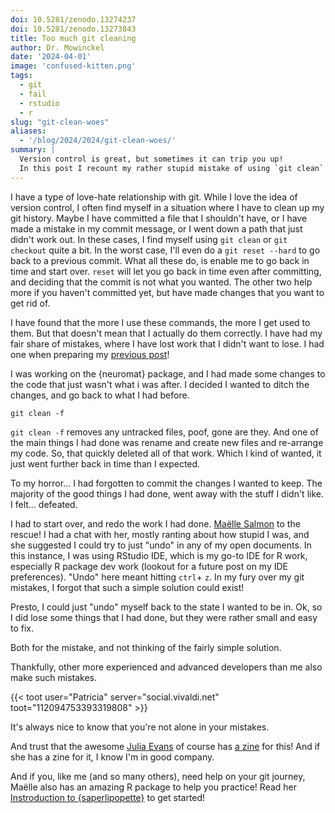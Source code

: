 ```yaml
---
doi: 10.5281/zenodo.13274237
doi: 10.5281/zenodo.13273843
title: Too much git cleaning
author: Dr. Mowinckel
date: '2024-04-01'
image: 'confused-kitten.png'
tags:
  - git
  - fail
  - rstudio
  - r
slug: "git-clean-woes"
aliases:
  - '/blog/2024/2024/git-clean-woes/'
summary: |
  Version control is great, but sometimes it can trip you up!
  In this post I recount my rather stupid mistake of using `git clean` when I shouldn't have, and how I got out of it.
---
```

  


I have a type of love-hate relationship with git.
While I love the idea of version control, I often find myself in a situation where I have to clean up my git history.
Maybe I have committed a file that I shouldn't have, or I have made a mistake in my commit message, or I went down a path that just didn't work out.
In these cases, I find myself using `git clean` or `git checkout` quite a bit.
In the worst case, I'll even do a `git reset --hard` to go back to a previous commit.
What all these do, is enable me to go back in time and start over.
`reset` will let you go back in time even after committing, and deciding that the commit is not what you wanted.
The other two help more if you haven't committed yet, but have made changes that you want to get rid of.

I have found that the more I use these commands, the more I get used to them.
But that doesn't mean that I actually do them correctly. 
I have had my fair share of mistakes, where I have lost work that I didn't want to lose.
I had one when preparing my [previous post](/blog/2024/freesurfer-lmm-r/)!

I was working on the {neuromat} package, and I had made some changes to the code that just wasn't what i was after.
I decided I wanted to ditch the changes, and go back to what I had before.

`git clean -f`

`git clean -f` removes any untracked files, poof, gone are they. 
And one of the main things I had done was rename and create new files and re-arrange my code.
So, that quickly deleted all of that work. 
Which I kind of wanted, it just went further back in time than I expected.

To my horror... I had forgotten to commit the changes I wanted to keep.
The majority of the good things I had done, went away with the stuff I didn't like. 
I felt... defeated.

I had to start over, and redo the work I had done.
[Maëlle Salmon](https://masalmon.eu/) to the rescue!
I had a chat with her, mostly ranting about how stupid I was, and she suggested I could try to just "undo" in any of my open documents.
In this instance, I was using RStudio IDE, which is my go-to IDE for R work, especially R package dev work (lookout for a future post on my IDE preferences).
"Undo" here meant hitting `ctrl`+ `z`.
In my fury over my git mistakes, I forgot that such a simple solution could exist!

Presto, I could just "undo" myself back to the state I wanted to be in.
Ok, so I did lose some things that I had done, but they were rather small and easy to fix.

Both for the mistake, and not thinking of the fairly simple solution.

Thankfully, other more experienced and advanced developers than me also make such mistakes.

{{< toot user="Patricia" server="social.vivaldi.net" toot="112094753393319808" >}}

It's always nice to know that you're not alone in your mistakes.

And trust that the awesome [Julia Evans](https://fosstodon.org/@b0rk@jvns.ca) of course has [a zine](https://wizardzines.com/comics/losing-your-work/) for this!
And if she has a zine for it, I know I'm in good company.

And if you, like me (and so many others), need help on your git journey, Maëlle also has an amazing R package to help you practice!
Read her [Instroduction to {saperlipopette}](https://masalmon.eu/2024/01/18/saperlipopette-package-practice-git/) to get started!
